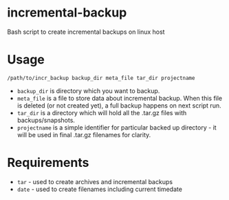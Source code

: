 # incremental-backup
Bash script to create incremental backups on linux host

# Usage
`/path/to/incr_backup backup_dir meta_file tar_dir projectname`
- `backup_dir` is directory which you want to backup.
- `meta_file` is a file to store data about incremental backup. When this file is deleted (or not created yet), a full backup happens on next script run.
- `tar_dir` is a directory which will hold all the .tar.gz files with backups/snapshots.
- `projectname` is a simple identifier for particular backed up directory - it will be used in final .tar.gz filenames for clarity.

# Requirements
- `tar` - used to create archives and incremental backups
- `date` - used to create filenames including current timedate
